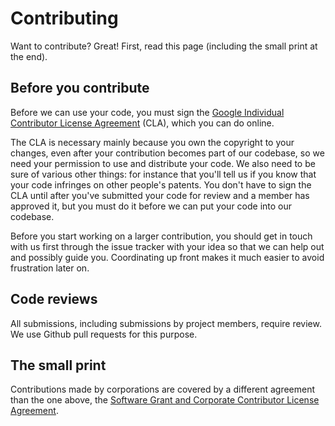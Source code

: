# Contributing

Want to contribute?  Great!  First, read this page (including the small print
at the end).

## Before you contribute

Before we can use your code, you must sign the [Google Individual Contributor
License Agreement](https://cla.developers.google.com/about/google-individual)
(CLA), which you can do online.

The CLA is necessary mainly because you own the copyright to your changes, even
after your contribution becomes part of our codebase, so we need your
permission to use and distribute your code.  We also need to be sure of various
other things: for instance that you'll tell us if you know that your code
infringes on other people's patents.  You don't have to sign the CLA until
after you've submitted your code for review and a member has approved it, but
you must do it before we can put your code into our codebase.

Before you start working on a larger contribution, you should get in touch with
us first through the issue tracker with your idea so that we can help out and
possibly guide you.  Coordinating up front makes it much easier to avoid
frustration later on.

## Code reviews

All submissions, including submissions by project members, require review.
We use Github pull requests for this purpose.

## The small print

Contributions made by corporations are covered by a different agreement than
the one above, the [Software Grant and Corporate Contributor License
Agreement](https://cla.developers.google.com/about/google-corporate).
